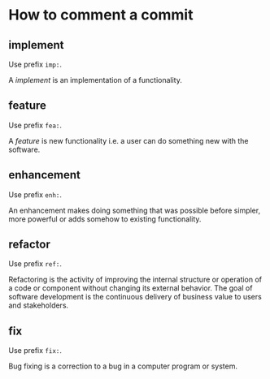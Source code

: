 # How to comment a commit

## implement

Use prefix ```imp:```.

A *implement* is an implementation of a functionality.

## feature

Use prefix ```fea:```.

A *feature* is new functionality i.e. a user can do something new with the software.

## enhancement

Use prefix ```enh:```.

An enhancement makes doing something that was possible before simpler, more powerful or adds somehow to existing functionality.

## refactor

Use prefix ```ref:```.

Refactoring is the activity of improving the internal structure or operation of a code or component without changing its external behavior. The goal of software development is the continuous delivery of business value to users and stakeholders.

## fix

Use prefix ```fix:```.

Bug fixing is a correction to a bug in a computer program or system.

